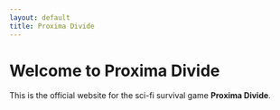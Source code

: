```yaml
---
layout: default
title: Proxima Divide
---
```


# Welcome to Proxima Divide

This is the official website for the sci-fi survival game **Proxima Divide**.

